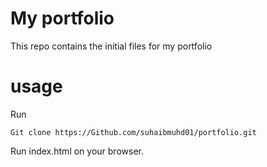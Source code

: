 # My portfolio 
This repo contains the initial files for my portfolio 
# usage
Run 
```
Git clone https://Github.com/suhaibmuhd01/portfolio.git
```
Run index.html on your browser. 
